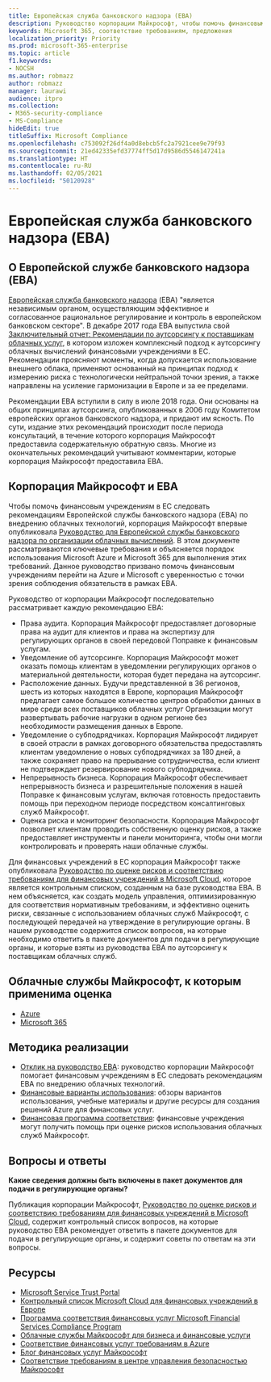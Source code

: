 ```yaml
---
title: Европейская служба банковского надзора (EBA)
description: Руководство корпорации Майкрософт, чтобы помочь финансовым учреждениям в ЕС следовать рекомендациям EBA по внедрению облачных технологий.
keywords: Microsoft 365, соответствие требованиям, предложения
localization_priority: Priority
ms.prod: microsoft-365-enterprise
ms.topic: article
f1.keywords:
- NOCSH
ms.author: robmazz
author: robmazz
manager: laurawi
audience: itpro
ms.collection:
- M365-security-compliance
- MS-Compliance
hideEdit: true
titleSuffix: Microsoft Compliance
ms.openlocfilehash: c753092f26df4a0d8ebcb5fc2a7921cee9e79f93
ms.sourcegitcommit: 21ed42335efd37774ff5d17d9586d5546147241a
ms.translationtype: HT
ms.contentlocale: ru-RU
ms.lasthandoff: 02/05/2021
ms.locfileid: "50120928"
---
```

# <a name="european-banking-authority-eba"></a>Европейская служба банковского надзора (EBA)

## <a name="about-the-eba"></a>О Европейской службе банковского надзора (EBA)

[Европейская служба банковского надзора](https://eba.europa.eu/) (EBA) "является независимым органом, осуществляющим эффективное и согласованное рациональное регулирование и контроль в европейском банковском секторе". В декабре 2017 года EBA выпустила свой [Заключительный отчет: Рекомендации по аутсорсингу к поставщикам облачных услуг](https://eba.europa.eu/documents/10180/2170121/Final+draft+Recommendations+on+Cloud+Outsourcing+%28EBA-Rec-2017-03%29.pdf/5fa5cdde-3219-4e95-946d-0c0d05494362), в котором изложен комплексный подход к аутсорсингу облачных вычислений финансовыми учреждениями в ЕС. Рекомендации проясняют моменты, когда допускается использование внешнего облака, применяют основанный на принципах подход к измерению риска с технологически нейтральной точки зрения, а также направлены на усиление гармонизации в Европе и за ее пределами.

Рекомендации EBA вступили в силу в июле 2018 года. Они основаны на общих принципах аутсорсинга, опубликованных в 2006 году Комитетом европейских органов банковского надзора, и придают им ясность. По сути, издание этих рекомендаций происходит после периода консультаций, в течение которого корпорация Майкрософт предоставила содержательную обратную связь. Многие из окончательных рекомендаций учитывают комментарии, которые корпорация Майкрософт предоставила EBA.

## <a name="microsoft-and-the-eba"></a>Корпорация Майкрософт и EBA

Чтобы помочь финансовым учреждениям в ЕС следовать рекомендациям Европейской службы банковского надзора (EBA) по внедрению облачных технологий, корпорация Майкрософт впервые опубликовала [Руководство для Европейской службы банковского надзора по организации облачных вычислений](https://aka.ms/FinServ-Guide-EuBankAuth). В этом документе рассматриваются ключевые требования и объясняется порядок использования Microsoft Azure и Microsoft 365 для выполнения этих требований. Данное руководство призвано помочь финансовым учреждениям перейти на Azure и Microsoft с уверенностью с точки зрения соблюдения обязательств в рамках EBA.

Руководство от корпорации Майкрософт последовательно рассматривает каждую рекомендацию EBA:

- Права аудита. Корпорация Майкрософт предоставляет договорные права на аудит для клиентов и права на экспертизу для регулирующих органов в своей передовой Поправке к финансовым услугам.
- Уведомление об аутсорсинге. Корпорация Майкрософт может оказать помощь клиентам в уведомлении регулирующих органов о материальной деятельности, которая будет передана на аутсорсинг.
- Расположение данных. Будучи представленной в 36 регионов, шесть из которых находятся в Европе, корпорация Майкрософт предлагает самое большое количество центров обработки данных в мире среди всех поставщиков облачных услуг Организации могут развертывать рабочие нагрузки в одном регионе без необходимости размещения данных в Европе.
- Уведомление о субподрядчиках. Корпорация Майкрософт лидирует в своей отрасли в рамках договорного обязательства предоставлять клиентам уведомление о новых субподрядчиках за 180 дней, а также сохраняет право на прерывание сотрудничества, если клиент не подтверждает резервирование нового субподрядчика.
- Непрерывность бизнеса. Корпорация Майкрософт обеспечивает непрерывность бизнеса и разрешительные положения в нашей Поправке к финансовым услугам, включая готовность предоставить помощь при переходном периоде посредством консалтинговых служб Майкрософт.
- Оценка риска и мониторинг безопасности. Корпорация Майкрософт позволяет клиентам проводить собственную оценку рисков, а также предоставляет инструменты и панели мониторинга, чтобы они могли контролировать и проверять наши облачные службы.

Для финансовых учреждений в ЕС корпорация Майкрософт также опубликовала [Руководство по оценке рисков и соответствию требованиям для финансовых учреждений в Microsoft Cloud](https://aka.ms/RiskGovernanceGuide), которое является контрольным списком, созданным на базе руководства EBA. В нем объясняется, как создать модель управления, оптимизированную для соответствия нормативным требованиям, и эффективно оценить риски, связанные с использованием облачных служб Майкрософт, с последующей передачей на утверждение в регулирующие органы. В нашем руководстве содержится список вопросов, на которые необходимо ответить в пакете документов для подачи в регулирующие органы, и которые взяты из руководства EBA по аутсорсингу к поставщикам облачных служб.

## <a name="microsoft-in-scope-cloud-services"></a>Облачные службы Майкрософт, к которым применима оценка

- [Azure](https://aka.ms/AzureCompliance)
- [Microsoft 365](https://aka.ms/o365-compliance-framework)

## <a name="how-to-implement"></a>Методика реализации

- [Отклик на руководство EBA](https://aka.ms/FinServ-Guide-EuBankAuth): руководство корпорации Майкрософт помогает финансовым учреждениям в ЕС следовать рекомендациям EBA по внедрению облачных технологий.
- [Финансовые варианты использования](/azure/industry/financial/): обзоры вариантов использования, учебные материалы и другие ресурсы для создания решений Azure для финансовых услуг.
- [Финансовая программа соответствия](https://aka.ms/FSCP-Print): финансовые учреждения могут получить помощь при оценке рисков использования облачных служб Майкрософт.

## <a name="frequently-asked-questions"></a>Вопросы и ответы

**Какие сведения должны быть включены в пакет документов для подачи в регулирующие органы?**

Публикация корпорации Майкрософт, [Руководство по оценке рисков и соответствию требованиям для финансовых учреждений в Microsoft Cloud](https://aka.ms/RiskGovernanceGuide), содержит контрольный список вопросов, на которые руководство EBA рекомендует ответить в пакете документов для подачи в регулирующие органы, и содержит советы по ответам на эти вопросы.

## <a name="resources"></a>Ресурсы

- [Microsoft Service Trust Portal](https://aka.ms/STP)
- [Контрольный список Microsoft Cloud для финансовых учреждений в Европе](https://query.prod.cms.rt.microsoft.com/cms/api/am/binary/RE4IPF3)
- [Программа соответствия финансовых услуг Microsoft Financial Services Compliance Program](https://aka.ms/FSCP-Print)
- [Облачные службы Майкрософт для бизнеса и финансовые услуги](https://www.microsoft.com/trustcenter/cloudservices/financialservices)
- [Соответствие финансовых услуг требованиям в Azure](https://azure.microsoft.com/resources/videos/azurecon-2015-financial-services-compliance-in-azure/)
- [Блог финансовых услуг Майкрософт](https://techcommunity.microsoft.com/t5/Financial-Services-Blog/bg-p/FinancialServicesBlog)
- [Соответствие требованиям в центре управления безопасностью Майкрософт](https://www.microsoft.com/trust-center/compliance/compliance-overview)

